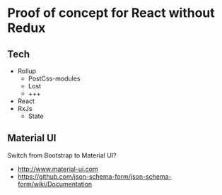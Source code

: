 # Proof of concept for React without Redux

## Tech
* Rollup
  - PostCss-modules
  - Lost
  - +++
* React
* RxJs
  - State

## Material UI

Switch from Bootstrap to Material UI?

* http://www.material-ui.com
* https://github.com/json-schema-form/json-schema-form/wiki/Documentation

